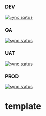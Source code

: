 ### DEV
[![sync status](https://argocd.devops.eu-west-1.digitalmonster.click/api/badge?name=dev-dta-eu-west-1-comments&revision=true)](https://argocd.digitalmonster.click/applications/dev-dta-eu-west-1-comments)
### QA
[![sync status](https://argocd.devops.eu-west-1.digitalmonster.click/api/badge?name=qa-dta-eu-west-1-comments&revision=true)](https://argocd.digitalmonster.click/applications/qa-dta-eu-west-1-comments)
### UAT
[![sync status](https://argocd.devops.eu-west-1.digitalmonster.click/api/badge?name=uat-dta-eu-west-1-comments&revision=true)](https://argocd.digitalmonster.click/applications/uat-dta-eu-west-1-comments)
### PROD
[![sync status](https://argocd.devops.eu-west-1.digitalmonster.click/api/badge?name=prod-eu-west-1-comments&revision=true)](https://argocd.digitalmonster.click/applications/prod-eu-west-1-comments)

# template